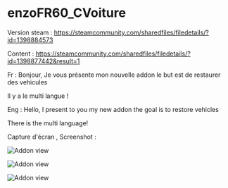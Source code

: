 # enzoFR60_CVoiture

Version steam : https://steamcommunity.com/sharedfiles/filedetails/?id=1398884573

Content : https://steamcommunity.com/sharedfiles/filedetails/?id=1398877442&result=1

Fr : 
Bonjour, Je vous présente mon nouvelle addon le but est de restaurer des vehicules

Il y a le multi langue !

Eng : 
Hello, I present to you my new addon the goal is to restore vehicles

There is the multi language!

Capture d'écran , Screenshot :
<p><img src="https://media.discordapp.net/attachments/445207659235508226/451526965317599252/20180530154129_1.jpg?width=841&height=474" alt="Addon view" data-canonical-src="https://media.discordapp.net/attachments/445207659235508226/451526965317599252/20180530154129_1.jpg?width=841&height=474" style="max-width:100%;"></p>

<p><img src="https://media.discordapp.net/attachments/445207659235508226/451526966365913088/20180530154226_1.jpg?width=841&height=474" alt="Addon view" data-canonical-src="https://media.discordapp.net/attachments/445207659235508226/451526966365913088/20180530154226_1.jpg?width=841&height=474" style="max-width:100%;"></p>

<p><img src="https://media.discordapp.net/attachments/445207659235508226/451526967385391117/20180530154234_1.jpg?width=841&height=474" alt="Addon view" data-canonical-src="https://media.discordapp.net/attachments/445207659235508226/451526967385391117/20180530154234_1.jpg?width=841&height=474" style="max-width:100%;"></p>
